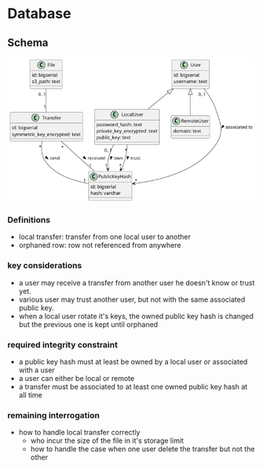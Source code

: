 # Database

## Schema

![database_schema.png](umls/dist/database_schema.png)

### Definitions
* local transfer: transfer from one local user to another
* orphaned row: row not referenced from anywhere 

### key considerations
* a user may receive a transfer from another user he doesn't know or trust yet.
* various user may trust another user, but not with the same associated public key.
* when a local user rotate it's keys, the owned public key hash is changed but the previous one is kept until orphaned 

### required integrity constraint
* a public key hash must at least be owned by a local user or associated with a user
* a user can either be local or remote
* a transfer must be associated to at least one owned public key hash at all time

### remaining interrogation
* how to handle local transfer correctly
  * who incur the size of the file in it's storage limit
  * how to handle the case when one user delete the transfer but not the other


